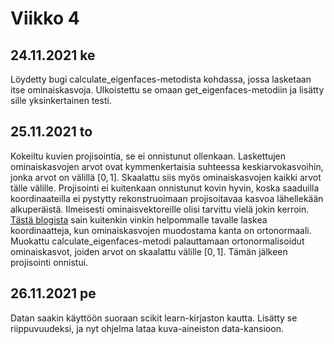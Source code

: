 # Viikko 4

## 24.11.2021 ke
Löydetty bugi calculate_eigenfaces-metodista kohdassa, jossa lasketaan itse ominaiskasvoja. Ulkoistettu se omaan get_eigenfaces-metodiin ja lisätty sille yksinkertainen testi.

## 25.11.2021 to
Kokeiltu kuvien projisointia, se ei onnistunut ollenkaan. Laskettujen ominaiskasvojen arvot ovat kymmenkertaisia suhteessa keskiarvokasvoihin, jonka arvot on välillä $[0,1]$. Skaalattu siis myös ominaiskasvojen kaikki arvot tälle välille. Projisointi ei kuitenkaan onnistunut kovin hyvin, koska saaduilla koordinaateilla ei pystytty rekonstruoimaan projisoitavaa kasvoa lähellekään alkuperäistä. Ilmeisesti ominaisvektoreille olisi tarvittu vielä jokin kerroin. [Tästä blogista](https://jeremykun.com/2011/07/27/eigenfaces/) sain kuitenkin vinkin helpommalle tavalle laskea koordinaatteja, kun ominaiskasvojen muodostama kanta on ortonormaali.
Muokattu calculate_eigenfaces-metodi palauttamaan ortonormalisoidut ominaiskasvot, joiden arvot on skaalattu välille $[0,1]$. Tämän jälkeen projisointi onnistui.

## 26.11.2021 pe
Datan saakin käyttöön suoraan scikit learn-kirjaston kautta. Lisätty se riippuvuudeksi, ja nyt ohjelma lataa kuva-aineiston data-kansioon.